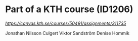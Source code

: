 # Part of a KTH course (ID1206)
<i>https://canvas.kth.se/courses/50491/assignments/311735</i>

Jonathan Nilsson Culgert
Viktor Sandström
Denise Hommik
